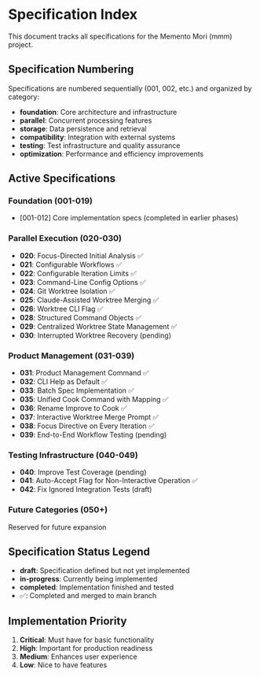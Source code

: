 # Specification Index

This document tracks all specifications for the Memento Mori (mmm) project.

## Specification Numbering

Specifications are numbered sequentially (001, 002, etc.) and organized by category:
- **foundation**: Core architecture and infrastructure
- **parallel**: Concurrent processing features  
- **storage**: Data persistence and retrieval
- **compatibility**: Integration with external systems
- **testing**: Test infrastructure and quality assurance
- **optimization**: Performance and efficiency improvements

## Active Specifications

### Foundation (001-019)
- [001-012] Core implementation specs (completed in earlier phases)

### Parallel Execution (020-030)
- **020**: Focus-Directed Initial Analysis ✅
- **021**: Configurable Workflows ✅
- **022**: Configurable Iteration Limits ✅
- **023**: Command-Line Config Options ✅
- **024**: Git Worktree Isolation ✅
- **025**: Claude-Assisted Worktree Merging ✅
- **026**: Worktree CLI Flag ✅
- **028**: Structured Command Objects ✅
- **029**: Centralized Worktree State Management ✅
- **030**: Interrupted Worktree Recovery (pending)

### Product Management (031-039)
- **031**: Product Management Command ✅
- **032**: CLI Help as Default ✅
- **033**: Batch Spec Implementation ✅
- **035**: Unified Cook Command with Mapping ✅
- **036**: Rename Improve to Cook ✅
- **037**: Interactive Worktree Merge Prompt ✅
- **038**: Focus Directive on Every Iteration ✅
- **039**: End-to-End Workflow Testing (pending)

### Testing Infrastructure (040-049)
- **040**: Improve Test Coverage (pending)
- **041**: Auto-Accept Flag for Non-Interactive Operation ✅
- **042**: Fix Ignored Integration Tests (draft)

### Future Categories (050+)
Reserved for future expansion

## Specification Status Legend

- **draft**: Specification defined but not yet implemented
- **in-progress**: Currently being implemented
- **completed**: Implementation finished and tested
- ✅: Completed and merged to main branch

## Implementation Priority

1. **Critical**: Must have for basic functionality
2. **High**: Important for production readiness
3. **Medium**: Enhances user experience
4. **Low**: Nice to have features